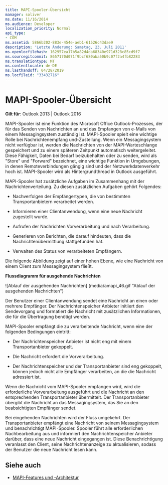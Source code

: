 ```yaml
---
title: MAPI-Spooler-Übersicht
manager: soliver
ms.date: 11/16/2014
ms.audience: Developer
localization_priority: Normal
api_type:
- COM
ms.assetid: 5866b202-883e-454e-aeb1-61526c43dae9
description: 'Letzte Änderung: Samstag, 23. Juli 2011'
ms.openlocfilehash: 162957ea17b5a82d4da68340e971d328c85cd9f7
ms.sourcegitcommit: 8657170d071f9bcf680aba50b9c07f2a4fb82283
ms.translationtype: MT
ms.contentlocale: de-DE
ms.lasthandoff: 04/28/2019
ms.locfileid: "33432716"
---
```

# <a name="mapi-spooler-overview"></a>MAPI-Spooler-Übersicht
  
**Gilt für**: Outlook 2013 | Outlook 2016 
  
MAPI-Spooler ist eine Funktion des Microsoft Office Outlook-Prozesses, der für das Senden von Nachrichten an und das Empfangen von e-Mails von einem Messagingsystem zuständig ist. MAPI-Spooler spielt eine wichtige Rolle bei Nachrichtenempfang und-Zustellung. Wenn ein Messagingsystem nicht verfügbar ist, werden die Nachrichten von der MAPI-Warteschlange gespeichert und zu einem späteren Zeitpunkt automatisch weitergeleitet. Diese Fähigkeit, Daten bei Bedarf beizubehalten oder zu senden, wird als "Store" und "Forward" bezeichnet, eine wichtige Funktion in Umgebungen, in denen Remoteverbindungen gängig sind und der Netzwerkdatenverkehr hoch ist. MAPI-Spooler wird als Hintergrundthread in Outlook ausgeführt.
  
MAPI-Spooler hat zusätzliche Aufgaben im Zusammenhang mit der Nachrichtenverteilung. Zu diesen zusätzlichen Aufgaben gehört Folgendes:
  
- Nachverfolgen der Empfängertypen, die von bestimmten Transportanbietern verarbeitet werden.
    
- Informieren einer Clientanwendung, wenn eine neue Nachricht zugestellt wurde.
    
- Aufrufen der Nachrichten Vorverarbeitung und nach Verarbeitung.
    
- Generieren von Berichten, die darauf hindeuten, dass die Nachrichtenübermittlung stattgefunden hat.
    
- Verwalten des Status von verarbeiteten Empfängern.
    
Die folgende Abbildung zeigt auf einer hohen Ebene, wie eine Nachricht von einem Client zum Messagingsystem fließt.
  
**Flussdiagramm für ausgehende Nachrichten**
  
![Ablauf der ausgehenden Nachrichten] (media/amapi_46.gif "Ablauf der ausgehenden Nachrichten")
  
Der Benutzer einer Clientanwendung sendet eine Nachricht an einen oder mehrere Empfänger. Der Nachrichtenspeicher Anbieter initiiert den Sendevorgang und formatiert die Nachricht mit zusätzlichen Informationen, die für die Übertragung benötigt werden.
  
MAPI-Spooler empfängt die zu verarbeitende Nachricht, wenn eine der folgenden Bedingungen eintritt:
  
- Der Nachrichtenspeicher Anbieter ist nicht eng mit einem Transportanbieter gekoppelt.
    
- Die Nachricht erfordert die Vorverarbeitung.
    
- Der Nachrichtenspeicher und der Transportanbieter sind eng gekoppelt, können jedoch nicht alle Empfänger verarbeiten, an die die Nachricht adressiert ist.
    
Wenn die Nachricht vom MAPI-Spooler empfangen wird, wird die erforderliche Vorverarbeitung ausgeführt und die Nachricht an den entsprechenden Transportanbieter übermittelt. Der Transportanbieter übergibt die Nachricht an das Messagingsystem, das Sie an den beabsichtigten Empfänger sendet.
  
Bei eingehenden Nachrichten wird der Fluss umgekehrt. Der Transportanbieter empfängt eine Nachricht von seinem Messagingsystem und benachrichtigt MAPI-Spooler. Spooler führt alle erforderlichen Nachbearbeitung aus und informiert den Nachrichtenspeicher Anbieter darüber, dass eine neue Nachricht eingegangen ist. Diese Benachrichtigung veranlasst den Client, seine Nachrichtenanzeige zu aktualisieren, sodass der Benutzer die neue Nachricht lesen kann.
  
## <a name="see-also"></a>Siehe auch

- [MAPI-Features und -Architektur](mapi-features-and-architecture.md)

